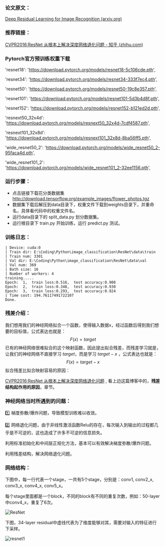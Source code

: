 ### 论文原文：

[ Deep Residual Learning for Image Recognition (arxiv.org)](https://arxiv.org/abs/1512.03385)


### 推荐链接：

[CVPR2016:ResNet 从根本上解决深度网络退化问题 - 知乎 (zhihu.com)](https://zhuanlan.zhihu.com/p/106764370)

### Pytorch官方预训练权重下载

'resnet18': 'https://download.pytorch.org/models/resnet18-5c106cde.pth',

'resnet34': 'https://download.pytorch.org/models/resnet34-333f7ec4.pth',

'resnet50': 'https://download.pytorch.org/models/resnet50-19c8e357.pth',

'resnet101': 'https://download.pytorch.org/models/resnet101-5d3b4d8f.pth',

'resnet152': 'https://download.pytorch.org/models/resnet152-b121ed2d.pth',

'resnext50_32x4d': 'https://download.pytorch.org/models/resnext50_32x4d-7cdf4587.pth',

'resnext101_32x8d': 'https://download.pytorch.org/models/resnext101_32x8d-8ba56ff5.pth',

'wide_resnet50_2': 'https://download.pytorch.org/models/wide_resnet50_2-95faca4d.pth',

'wide_resnet101_2': 'https://download.pytorch.org/models/wide_resnet101_2-32ee1156.pth',

### 运行步骤：

+ 点击链接下载花分类数据集 http://download.tensorflow.org/example_images/flower_photos.tgz
+ 数据集下载后解压到data目录下，权重文件下载到weights目录下，并重命名，具体看代码中的权重文件名。
+ 运行data目录下的 split_data.py 划分数据集。
+ 运行根目录下 train.py 开始训练，运行 predict.py 测试。



### 训练日志：
```
| Device: cuda:0
| Train dir: E:\Coding\Python\image_classification\ResNet\data\train
| Train num: 3301
| Val dir: E:\Coding\Python\image_classification\ResNet\data\val
| Val num: 369
| Bath size: 16
| Number of workers: 4
training.....
Epoch:  1,  train loss:0.516,  test accuracy:0.908
Epoch:  2,  train loss:0.348,  test accuracy:0.930
Epoch:  3,  train loss:0.293,  test accuracy:0.924
| Time cost: 194.76117491722107
Done.
```


### 残差介绍：

我们想用我们的神经网络拟合一个函数，使得输入数据x，经过函数后得到我们想要的目标值，公式表达也就是：
$$
F(x)=target
$$
已有的神经网络很难拟合的这个映射函数，因此提出拟合残差，而残差学习就是，让我们的神经网络不直接学习 $target$，而是学习 $target-x$ ，公式表达也就是：
$$
F(x)=target-x
$$
拟合残差比拟合映射容易的原因：

[CVPR2016:ResNet 从根本上解决深度网络退化问题](https://zhuanlan.zhihu.com/p/106764370) , 看上边这篇博客中的，**残差结构起作用的原因**，章节。



### 神经网络当时所遇到的问题：

:one: 梯度弥散/爆炸问题，导致模型训练难以收敛。

:two: 网络退化问题，由于非线性激活函数Relu的存在，每次输入到输出的过程都几乎是不可逆的，这也造成了许多不可逆的信息损失。



利用标准初始化和中间层正规化方法，基本可以有效解决梯度弥散/爆炸问题。

利用残差结构，解决网络退化问题。



### 网络结构：

下图中，每一行代表一个stage，一共有5个stage，分别是：conv1, conv2_x, conv3_x, conv4_x, conv5_x。

每个stage里面都是一个block，不同的block有不同的重复次数，例如：50-layer中conv4_x，重复了6次。

![ResNet](https://images.cnblogs.com/cnblogs_com/blogs/471668/galleries/1907323/o_220330034611_resnet.png)

下图，34-layer residual中虚线代表为了维度能够对其，需要对输入的特征进行下采样。

![resnet1](https://images.cnblogs.com/cnblogs_com/blogs/471668/galleries/1907323/o_220330034619_resnet1.png)



